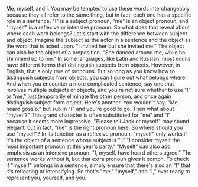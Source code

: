 
Me, myself, and I.
You may be tempted to use 
these words interchangeably
because they all refer to the same thing,
but in fact, each one has a specific role
in a sentence.
&quot;I&quot; is a subject pronoun,
&quot;me&quot; is an object pronoun,
and &quot;myself&quot; is a reflexive
or intensive pronoun.
So what does that reveal about
where each word belongs?
Let&#39;s start with the difference
between subject and object.
Imagine the subject 
as the actor in a sentence
and the object as the word
that is acted upon.
&quot;I invited her but she invited me.&quot;
The object can also be 
the object of a preposition.
&quot;She danced around me, 
while he shimmied up to me.&quot;
In some languages, like Latin and Russian,
most nouns have different forms
that distinguish subjects from objects.
However, in English, 
that&#39;s only true of pronouns.
But so long as you know how to distinguish
subjects from objects,
you can figure out what belongs where.
And when you encounter 
a more complicated sentence,
say one that involves 
multiple subjects or objects,
and you&#39;re not sure 
whether to use &quot;I&quot; or &quot;me,&quot;
just temporarily eliminate 
the other person,
and once again distinguish 
subject from object.
Here&#39;s another.
You wouldn&#39;t say, &quot;Me heard gossip,&quot;
but sub in &quot;I&quot; and you&#39;re good to go.
Then what about &quot;myself?&quot;
This grand character is often substituted
for &quot;me&quot; and &quot;I&quot;
because it seems more impressive.
&quot;Please tell Jack or myself&quot; 
may sound elegant,
but in fact, &quot;me&quot; 
is the right pronoun here.
So where should you use &quot;myself&quot;?
In its function as a reflexive pronoun,
&quot;myself&quot; only works 
if it&#39;s the object of a sentence
whose subject is &quot;I.&quot;
&quot;I consider myself the most important
pronoun at this year&#39;s party.&quot;
&quot;Myself&quot; can also add emphasis
as an intensive pronoun.
&quot;I, myself, have heard others agree.&quot;
The sentence works without it,
but that extra pronoun gives it oomph.
To check if &quot;myself&quot; belongs 
in a sentence,
simply ensure that there&#39;s also an &quot;I&quot;
that it&#39;s reflecting or intensifying.
So that&#39;s &quot;me,&quot; &quot;myself,&quot; and &quot;I,&quot;
ever ready to represent 
you, yourself, and you.
